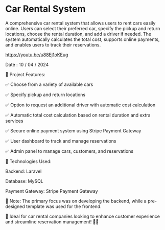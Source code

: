 # Car Rental System

A comprehensive car rental system that allows users to rent cars easily online. Users can select their preferred car, specify the pickup and return locations, choose the rental duration, and add a driver if needed. The system automatically calculates the total cost, supports online payments, and enables users to track their reservations.

https://youtu.be/u88Ej1oKEug

Date : 10 / 04 / 2024


🔹 Project Features:

✅ Choose from a variety of available cars

✅ Specify pickup and return locations

✅ Option to request an additional driver with automatic cost calculation

✅ Automatic total cost calculation based on rental duration and extra services

✅ Secure online payment system using Stripe Payment Gateway

✅ User dashboard to track and manage reservations

✅ Admin panel to manage cars, customers, and reservations


🔧 Technologies Used:


Backend: Laravel

Database: MySQL

Payment Gateway: Stripe Payment Gateway


📌 Note:
The primary focus was on developing the backend, while a pre-designed template was used for the frontend.

📢 Ideal for car rental companies looking to enhance customer experience and streamline reservation management! 🚗🚀
